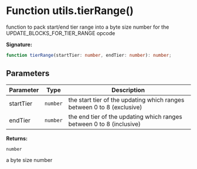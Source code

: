 
# Function utils.tierRange()

function to pack start/end tier range into a byte size number for the UPDATE\_BLOCKS\_FOR\_TIER\_RANGE opcode

<b>Signature:</b>

```typescript
function tierRange(startTier: number, endTier: number): number;
```

## Parameters

|  Parameter | Type | Description |
|  --- | --- | --- |
|  startTier | `number` | the start tier of the updating which ranges between 0 to 8 (exclusive) |
|  endTier | `number` | the end tier of the updating which ranges between 0 to 8 (inclusive) |

<b>Returns:</b>

`number`

a byte size number

